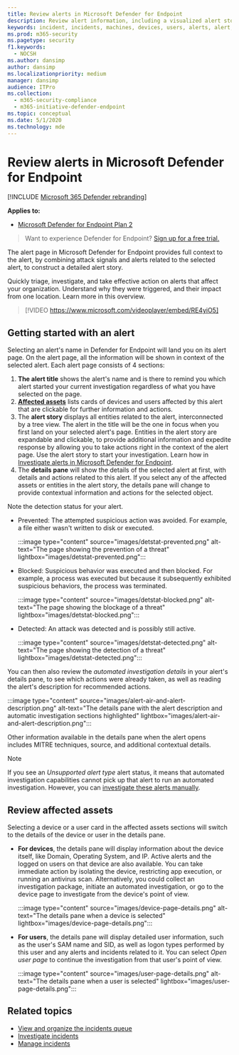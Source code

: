 ```yaml
---
title: Review alerts in Microsoft Defender for Endpoint
description: Review alert information, including a visualized alert story and details for each step of the chain.
keywords: incident, incidents, machines, devices, users, alerts, alert, investigation, graph, evidence
ms.prod: m365-security
ms.pagetype: security
f1.keywords: 
  - NOCSH
ms.author: dansimp
author: dansimp
ms.localizationpriority: medium
manager: dansimp
audience: ITPro
ms.collection: 
  - m365-security-compliance
  - m365-initiative-defender-endpoint
ms.topic: conceptual
ms.date: 5/1/2020
ms.technology: mde
---
```


# Review alerts in Microsoft Defender for Endpoint

[!INCLUDE [Microsoft 365 Defender rebranding](../../includes/microsoft-defender.md)]


**Applies to:**
- [Microsoft Defender for Endpoint Plan 2](https://go.microsoft.com/fwlink/p/?linkid=2154037)

> Want to experience Defender for Endpoint? [Sign up for a free trial.](https://signup.microsoft.com/create-account/signup?products=7f379fee-c4f9-4278-b0a1-e4c8c2fcdf7e&ru=https://aka.ms/MDEp2OpenTrial?ocid=docs-wdatp-managealerts-abovefoldlink)

The alert page in Microsoft Defender for Endpoint provides full context to the alert, by combining attack signals and alerts related to the selected alert, to construct a detailed alert story.

Quickly triage, investigate, and take effective action on alerts that affect your organization. Understand why they were triggered, and their impact from one location. Learn more in this overview.

> [!VIDEO https://www.microsoft.com/videoplayer/embed/RE4yiO5]

## Getting started with an alert

Selecting an alert's name in Defender for Endpoint will land you on its alert page. On the alert page, all the information will be shown in context of the selected alert. Each alert page consists of 4 sections:

1. **The alert title** shows the alert's name and is there to remind you which alert started your current investigation regardless of what you have selected on the page.
2. [**Affected assets**](#review-affected-assets) lists cards of devices and users affected by this alert that are clickable for further information and actions.
3. The **alert story** displays all entities related to the alert, interconnected by a tree view. The alert in the title will be the one in focus when you first land on your selected alert's page. Entities in the alert story are expandable and clickable, to provide additional information and expedite response by allowing you to take actions right in the context of the alert page. Use the alert story to start your investigation. Learn how in [Investigate alerts in Microsoft Defender for Endpoint](/microsoft-365/security/defender-endpoint/investigate-alerts).
4. The **details pane** will show the details of the selected alert at first, with details and actions related to this alert. If you select any of the affected assets or entities in the alert story, the details pane will change to provide contextual information and actions for the selected object.

Note the detection status for your alert.

- Prevented: The attempted suspicious action was avoided. For example, a file either wasn't written to disk or executed.

  :::image type="content" source="images/detstat-prevented.png" alt-text="The page showing the prevention of a threat" lightbox="images/detstat-prevented.png":::

- Blocked: Suspicious behavior was executed and then blocked. For example, a process was executed but because it subsequently exhibited suspicious behaviors, the process was terminated.

  :::image type="content" source="images/detstat-blocked.png" alt-text="The page showing the blockage of a threat" lightbox="images/detstat-blocked.png":::

- Detected: An attack was detected and is possibly still active.

  :::image type="content" source="images/detstat-detected.png" alt-text="The page showing the detection of a threat" lightbox="images/detstat-detected.png":::

You can then also review the *automated investigation details* in your alert's details pane, to see which actions were already taken, as well as reading the alert's description for recommended actions.

:::image type="content" source="images/alert-air-and-alert-description.png" alt-text="The details pane with the alert description and automatic investigation sections highlighted" lightbox="images/alert-air-and-alert-description.png":::

Other information available in the details pane when the alert opens includes MITRE techniques, source, and additional contextual details.

> [!NOTE]
> If you see an *Unsupported alert type* alert status, it means that automated investigation capabilities cannot pick up that alert to run an automated investigation. However, you can [investigate these alerts manually](../../defender/investigate-incidents.md#alerts).

## Review affected assets

Selecting a device or a user card in the affected assets sections will switch to the details of the device or user in the details pane.

- **For devices**, the details pane will display information about the device itself, like Domain, Operating System, and IP. Active alerts and the logged on users on that device are also available. You can take immediate action by isolating the device, restricting app execution, or running an antivirus scan. Alternatively, you could collect an investigation package, initiate an automated investigation, or go to the device page to investigate from the device's point of view.

   :::image type="content" source="images/device-page-details.png" alt-text="The details pane when a device is selected" lightbox="images/device-page-details.png":::

- **For users**, the details pane will display detailed user information, such as the user's SAM name and SID, as well as logon types performed by this user and any alerts and incidents related to it. You can select *Open user page* to continue the investigation from that user's point of view.

   :::image type="content" source="images/user-page-details.png" alt-text="The details pane when a  user is selected" lightbox="images/user-page-details.png":::

## Related topics

- [View and organize the incidents queue](view-incidents-queue.md)
- [Investigate incidents](investigate-incidents.md)
- [Manage incidents](manage-incidents.md)
